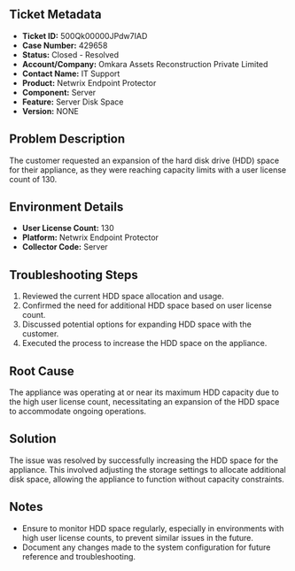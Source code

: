 ## Ticket Metadata
- **Ticket ID:** 500Qk00000JPdw7IAD
- **Case Number:** 429658
- **Status:** Closed - Resolved
- **Account/Company:** Omkara Assets Reconstruction Private Limited
- **Contact Name:** IT Support
- **Product:** Netwrix Endpoint Protector
- **Component:** Server
- **Feature:** Server Disk Space
- **Version:** NONE

## Problem Description
The customer requested an expansion of the hard disk drive (HDD) space for their appliance, as they were reaching capacity limits with a user license count of 130.

## Environment Details
- **User License Count:** 130
- **Platform:** Netwrix Endpoint Protector
- **Collector Code:** Server

## Troubleshooting Steps
1. Reviewed the current HDD space allocation and usage.
2. Confirmed the need for additional HDD space based on user license count.
3. Discussed potential options for expanding HDD space with the customer.
4. Executed the process to increase the HDD space on the appliance.

## Root Cause
The appliance was operating at or near its maximum HDD capacity due to the high user license count, necessitating an expansion of the HDD space to accommodate ongoing operations.

## Solution
The issue was resolved by successfully increasing the HDD space for the appliance. This involved adjusting the storage settings to allocate additional disk space, allowing the appliance to function without capacity constraints.

## Notes
- Ensure to monitor HDD space regularly, especially in environments with high user license counts, to prevent similar issues in the future.
- Document any changes made to the system configuration for future reference and troubleshooting.
